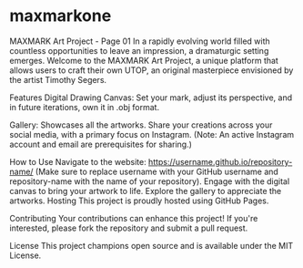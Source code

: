 # maxmarkone
MAXMARK Art Project - Page 01
In a rapidly evolving world filled with countless opportunities to leave an impression, a dramaturgic setting emerges. Welcome to the MAXMARK Art Project, a unique platform that allows users to craft their own UTOP, an original masterpiece envisioned by the artist Timothy Segers.

Features
Digital Drawing Canvas: Set your mark, adjust its perspective, and in future iterations, own it in .obj format.

Gallery: Showcases all the artworks. Share your creations across your social media, with a primary focus on Instagram. (Note: An active Instagram account and email are prerequisites for sharing.)

How to Use
Navigate to the website: https://username.github.io/repository-name/ (Make sure to replace username with your GitHub username and repository-name with the name of your repository).
Engage with the digital canvas to bring your artwork to life.
Explore the gallery to appreciate the artworks.
Hosting
This project is proudly hosted using GitHub Pages.

Contributing
Your contributions can enhance this project! If you're interested, please fork the repository and submit a pull request.

License
This project champions open source and is available under the MIT License.
